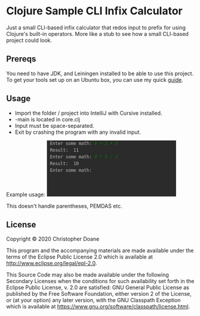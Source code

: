 # Clojure Sample CLI Infix Calculator

Just a small CLI-based infix calculator that redos input to prefix for using Clojure's built-in operators.
More like a stub to see how a small CLI-based project could look.

## Prereqs

You need to have JDK, and Leiningen installed to be able to use this project.
To get your tools set up on an Ubuntu box, you can use my quick [guide](https://gist.github.com/christopherdoane/9b62f5c40ef08d6146b64b9da009ca32).

## Usage

- Import the folder / project into IntelliJ with Cursive installed. 
- -main is located in core.clj
- Input must be space-separated.
- Exit by crashing the program with any invalid input.

Example usage:
![pic of some sample input](resources/usage.png)

This doesn't handle parentheses, PEMDAS etc.

## License

Copyright © 2020 Christopher Doane

This program and the accompanying materials are made available under the
terms of the Eclipse Public License 2.0 which is available at
http://www.eclipse.org/legal/epl-2.0.

This Source Code may also be made available under the following Secondary
Licenses when the conditions for such availability set forth in the Eclipse
Public License, v. 2.0 are satisfied: GNU General Public License as published by
the Free Software Foundation, either version 2 of the License, or (at your
option) any later version, with the GNU Classpath Exception which is available
at https://www.gnu.org/software/classpath/license.html.
